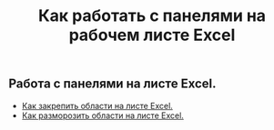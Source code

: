 ﻿---
title: Как работать с панелями на рабочем листе Excel
second_title: Documen
linktitle: Панель
type: docs
url: /ru/worksheets/panes/
keywords: How to work with panes on an Excel worksheet
description: Aspose.Cells Cloud REST API поддерживает работу с панелями на листе Excel. SDK поддерживает различные языки разработки, включая Android, C#, Go, Java, NodeJS, Perl, PHP, Python, Ruby и Swift.
weight: 20
kwords: Excel, Office Облако, REST API, Электронная таблица, PDF, CSV, Json, Markdown, Как работать с панелями на листе Excel
---
## Работа с панелями на листе Excel.

- [Как закрепить области на листе Excel.](/cells/ru/worksheets/panes/freeze/) 
- [Как разморозить области на листе Excel.](/cells/ru/worksheets/panes/unfreeze/) 


